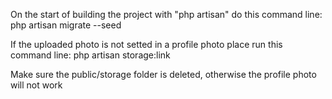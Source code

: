 On the start of building the project with "php artisan" do this command line:
php artisan migrate --seed

If the uploaded photo is not setted in a profile photo place run this command line:
php artisan storage:link

Make sure the public/storage folder is deleted, otherwise the profile photo will not work
